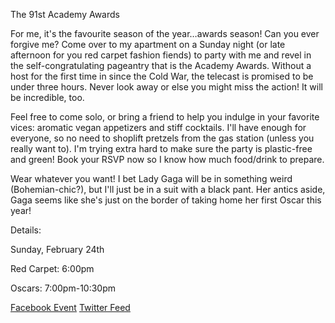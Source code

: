 The 91st Academy Awards

For me, it's the favourite season of the year…awards season! Can you ever forgive me? Come over to my apartment on a Sunday night (or late afternoon for you red carpet fashion fiends) to party with me and revel in the self-congratulating pageantry that is the Academy Awards. Without a host for the first time in since the Cold War, the telecast is promised to be under three hours. Never look away or else you might miss the action! It will be incredible, too.

Feel free to come solo, or bring a friend to help you indulge in your favorite vices: aromatic vegan appetizers and stiff cocktails. I'll have enough for everyone, so no need to shoplift pretzels from the gas station (unless you really want to). I'm trying extra hard to make sure the party is plastic-free and green! Book your RSVP now so I know how much food/drink to prepare.

Wear whatever you want! I bet Lady Gaga will be in something weird (Bohemian-chic?), but I'll just be in a suit with a black pant. Her antics aside, Gaga seems like she's just on the border of taking home her first Oscar this year!

Details:

Sunday, February 24th

Red Carpet: 6:00pm

Oscars: 7:00pm-10:30pm

<a href="https://www.facebook.com/events/284581468864456/">Facebook Event</a>
<a href="https://twitter.com/@mitchsparty">Twitter Feed</a>
